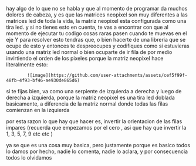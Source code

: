 hay algo de lo que no se habla y que al momento de programar da muchos dolores de cabeza, 
y es que las matrices neopixel son muy diferentes a las matrices led de toda la vida, 
la matriz neopixel esta configurada como una tira led. 
y si no tienes esto en cuenta, te vas a encontrar con que al momento de ejecutar tu codigo cosas raras pasen cuando te muevas en el eje Y
para resolver esto tendras que, o bien hacerte de una libreria que se ocupe de esto y entonces te despreocupes y codifiques como si estuvieras usando una matriz led normal
o bien ocuparte de ir fila de por medio invirtiendo el orden de los pixeles
porque la matriz neopixel hace literalmente esto:


                               
            ![image](https://github.com/user-attachments/assets/cef5f99f-48fb-4f93-bf46-ae930de865d6)
                        

si te fijas bien, va como una serpiente de izquierda a derecha y luego de derecha a izquierda, porque la matriz neopixel es una tira led doblada basicamente,
a diferencia de la matriz normal donde todas las filas comienzan en la izquierda 

por esta razon lo que hay que hacer es, invertir la orientacion de las filas impares (recuerda que empezamos por el cero , asi que hay que invertir la 1, 3, 5, 7, 9 etc etc )



ya se que es una cosa muy basica, pero justamente porque es basico todos lo damos por hecho, nadie lo comenta, nadie lo aclara, y por consecuencia todos lo olvidamos
